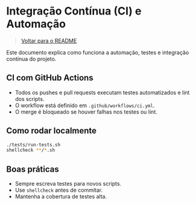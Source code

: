 # Integração Contínua (CI) e Automação

> [Voltar para o README](../README.md)

Este documento explica como funciona a automação, testes e integração contínua do projeto.

## CI com GitHub Actions
- Todos os pushes e pull requests executam testes automatizados e lint dos scripts.
- O workflow está definido em `.github/workflows/ci.yml`.
- O merge é bloqueado se houver falhas nos testes ou lint.

## Como rodar localmente

```bash
./tests/run-tests.sh
shellcheck **/*.sh
```

## Boas práticas
- Sempre escreva testes para novos scripts.
- Use `shellcheck` antes de commitar.
- Mantenha a cobertura de testes alta.
